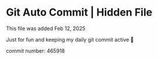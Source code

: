 # Git Auto Commit | Hidden File

This file was added Feb 12, 2025

Just for fun and keeping my daily git commit active 🤪

commit number: 465918
